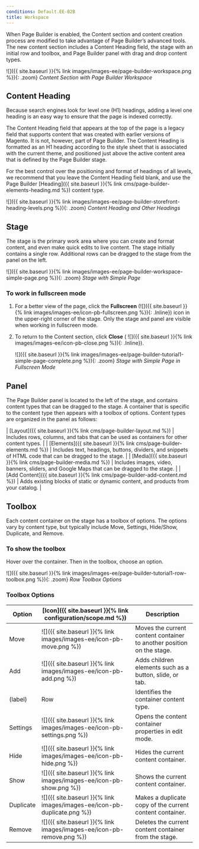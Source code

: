```yaml
---
conditions: Default.EE-B2B
title: Workspace
---
```


When Page Builder is enabled, the Content section and content creation process are modified to take advantage of Page Builder’s advanced tools. The new content section includes a Content Heading field, the stage with an initial row and toolbox, and Page Builder panel with drag and drop content types.

![]({{ site.baseurl }}{% link images/images-ee/page-builder-workspace.png %}){: .zoom}
_Content Section with Page Builder Workspace_

## Content Heading

Because search engines look for level one (H1) headings, adding a level one heading is an easy way to ensure that the page is indexed correctly.

The Content Heading field that appears at the top of the page is a legacy field that supports content that was created with earlier versions of Magento. It is not, however, part of Page Builder. The Content Heading is formatted as an H1 heading according to the style sheet that is associated with the current theme, and positioned just above the active content area that is defined by the Page Builder stage.

For the best control over the positioning and format of headings of all levels, we recommend that you leave the Content Heading field blank, and use the Page Builder [Heading]({{ site.baseurl }}{% link cms/page-builder-elements-heading.md %}) content type.

![]({{ site.baseurl }}{% link images/images-ee/page-builder-storefront-heading-levels.png %}){: .zoom}
_Content Heading and Other Headings_

## Stage

The stage is the primary work area where you can create and format content, and even make quick edits to live content. The stage initially contains a single row. Additional rows can be dragged to the stage from the panel on the left.

![]({{ site.baseurl }}{% link images/images-ee/page-builder-workspace-simple-page.png %}){: .zoom}
_Stage with Simple Page_

### To work in fullscreen mode

1. For a better view of the page, click the **Fullscreen** (![]({{ site.baseurl }}{% link images/images-ee/icon-pb-fullscreen.png %}){: .Inline}) icon in the upper-right corner of the stage. Only the stage and panel are visible when working in fullscreen mode.

1. To return to the Content section, click **Close** ( ![]({{ site.baseurl }}{% link images/images-ee/icon-pb-close.png %}){: .Inline}).

   ![]({{ site.baseurl }}{% link images/images-ee/page-builder-tutorial1-simple-page-complete.png %}){: .zoom}
   _Stage with Simple Page in Fullscreen Mode_

## Panel

The Page Builder panel is located to the left of the stage, and contains content types that can be dragged to the stage. A container that is specific to the content type then appears with a toolbox of options. Content types are organized in the panel as follows:

| [Layout]({{ site.baseurl }}{% link cms/page-builder-layout.md %}) | Includes rows, columns, and tabs that can be used as containers for other content types. |
| [Elements]({{ site.baseurl }}{% link cms/page-builder-elements.md %}) | Includes text, headings, buttons, dividers, and snippets of HTML code that can be dragged to the stage. |
| [Media]({{ site.baseurl }}{% link cms/page-builder-media.md %}) | Includes images, video, banners, sliders, and Google Maps that can be dragged to the stage. |
| [Add Content]({{ site.baseurl }}{% link cms/page-builder-add-content.md %}) | Adds existing blocks of static or dynamic content, and products from your catalog. |

## Toolbox

Each content container on the stage has a toolbox of options. The options vary by content type, but typically include Move, Settings, Hide/Show, Duplicate, and Remove.

### To show the toolbox

Hover over the container. Then in the toolbox, choose an option.

![]({{ site.baseurl }}{% link images/images-ee/page-builder-tutorial1-row-toolbox.png %}){: .zoom}
_Row Toolbox Options_

### Toolbox Options

| Option    | [Icon]({{ site.baseurl }}{% link configuration/scope.md %})              | Description                                                           |
| --------- | ------------------------------------------------------------------------ | --------------------------------------------------------------------- |
| Move      | ![]({{ site.baseurl }}{% link images/images-ee/icon-pb-move.png %})      | Moves the current content container to another position on the stage. |
| Add       | ![]({{ site.baseurl }}{% link images/images-ee/icon-pb-add.png %})       | Adds children elements such as a button, slide, or tab.               |
| (label)   | Row                                                                      | Identifies the container content type.                                |
| Settings  | ![]({{ site.baseurl }}{% link images/images-ee/icon-pb-settings.png %})  | Opens the content container properties in edit mode.                  |
| Hide      | ![]({{ site.baseurl }}{% link images/images-ee/icon-pb-hide.png %})      | Hides the current content container.                                  |
| Show      | ![]({{ site.baseurl }}{% link images/images-ee/icon-pb-show.png %})      | Shows the current content container.                                  |
| Duplicate | ![]({{ site.baseurl }}{% link images/images-ee/icon-pb-duplicate.png %}) | Makes a duplicate copy of the current content container.              |
| Remove    | ![]({{ site.baseurl }}{% link images/images-ee/icon-pb-remove.png %})    | Deletes the current content container from the stage.                 |
